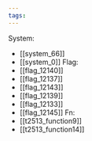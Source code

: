 ```yaml
---
tags:
---
```

System:
- [[system_66]]
- [[system_0]]
Flag:
- [[flag_12140]]
- [[flag_12137]]
- [[flag_12143]]
- [[flag_12139]]
- [[flag_12133]]
- [[flag_12145]]
Fn:
- [[t2513_function9]]
- [[t2513_function14]]
